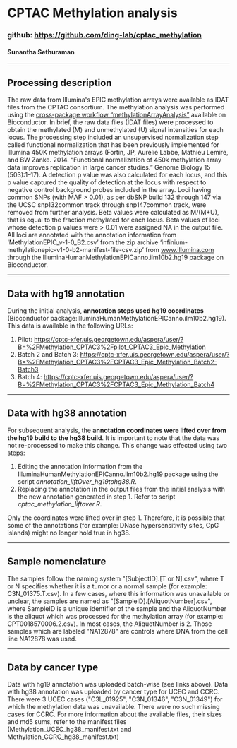 CPTAC Methylation analysis
==========================

### github: <https://github.com/ding-lab/cptac_methylation>

#### Sunantha Sethuraman

------------------------------------------------------------------------

Processing description
----------------------

The raw data from Illumina's EPIC methylation arrays were available as
IDAT files from the CPTAC consortium. The methylation analysis was
performed using the [cross-package workflow “methylationArrayAnalysis”](<https://master.bioconductor.org/packages/release/workflows/html/methylationArrayAnalysis.html>)
available on Bioconductor. In brief, the raw data files (IDAT files)
were processed to obtain the methylated (M) and unmethylated (U) signal
intensities for each locus. The processing step included an unsupervised
normalization step called functional normalization that has been
previously implemented for Illumina 450K methylation arrays (Fortin, JP,
Aurélie Labbe, Mathieu Lemire, and BW Zanke. 2014. “Functional
normalization of 450k methylation array data improves replication in
large cancer studies.” Genome Biology 15 (503):1–17). A detection p
value was also calculated for each locus, and this p value captured the
quality of detection at the locus with respect to negative control
background probes included in the array. Loci having common SNPs (with
MAF &gt; 0.01), as per dbSNP build 132 through 147 via the UCSC
snp132common track through snp147common track, were removed from further
analysis. Beta values were calculated as M/(M+U), that is equal to the
fraction methylated for each locus. Beta values of loci whose detection
p values were &gt; 0.01 were assigned NA in the output file. All loci
are annotated with the annotation information from
‘MethylationEPIC\_v-1-0\_B2.csv’ from the zip archive
‘infinium-methylationepic-v1-0-b2-manifest-file-csv.zip’ from
www.illumina.com through the
IlluminaHumanMethylationEPICanno.ilm10b2.hg19 package on Bioconductor.

------------------------------------------------------------------------

Data with hg19 annotation
-------------------------

During the initial analysis, **annotation steps used hg19 coordinates**
(Bioconductor package:IlluminaHumanMethylationEPICanno.ilm10b2.hg19).
This data is available in the following URLs:

1.  Pilot:
    <https://cptc-xfer.uis.georgetown.edu/aspera/user/?B=%2FMethylation_CPTAC3%2Fpilot_CPTAC3_Epic_Methylation>
2.  Batch 2 and Batch 3:
    <https://cptc-xfer.uis.georgetown.edu/aspera/user/?B=%2FMethylation_CPTAC3%2FCPTAC3_Epic_Methylation_Batch2-Batch3>
3.  Batch 4:
    <https://cptc-xfer.uis.georgetown.edu/aspera/user/?B=%2FMethylation_CPTAC3%2FCPTAC3_Epic_Methylation_Batch4>

------------------------------------------------------------------------

Data with hg38 annotation
-------------------------

For subsequent analysis, the **annotation coordinates were lifted over
from the hg19 build to the hg38 build**. It is important to note that
the data was not re-processed to make this change. This change was
effected using two steps:

1.  Editing the annotation information from the
    IlluminaHumanMethylationEPICanno.ilm10b2.hg19 package using the
    script *annotation\_liftOver\_hg19tohg38.R*.
2.  Replacing the annotation in the output files from the initial
    analysis with the new annotation generated in step 1. Refer to
    script *cptac\_methylation\_liftover.R*.

Only the coordinates were lifted over in step 1. Therefore, it is
possible that some of the annotations (for example: DNase
hypersensitivity sites, CpG islands) might no longer hold true in hg38.

------------------------------------------------------------------------

Sample nomenclature
-------------------

The samples follow the naming system "\[SubjectID\].\[T or N\].csv",
where T or N specifies whether it is a tumor or a normal sample (for
example: C3N\_01375.T.csv). In a few cases, where this information was
unavailable or unclear, the samples are named as
"\[SampleID\].\[AliquotNumber\].csv", where SampleID is a unique
identifier of the sample and the AliquotNumber is the aliquot which was
processed for the methylation array (for example: CPT0018570006.2.csv).
In most cases, the AliquotNumber is 2. Those samples which are labeled
"NA12878" are controls where DNA from the cell line NA12878 was used.

------------------------------------------------------------------------

Data by cancer type
-------------------

Data with hg19 annotation was uploaded batch-wise (see links above).
Data with hg38 annotation was uploaded by cancer type for UCEC and CCRC.
There were 3 UCEC cases ("C3L\_01925", "C3N\_01346", "C3N\_01349") for
which the methylation data was unavailable. There were no such missing
cases for CCRC. For more information about the available files, their
sizes and md5 sums, refer to the manifest files
(Methylation\_UCEC\_hg38\_manifest.txt and
Methylation\_CCRC\_hg38\_manifest.txt)
